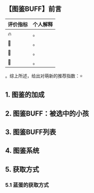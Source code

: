 ## 【图鉴BUFF】前言

| 评价指标 | 个人解释 |
| :------- | :------- |
| 🔥       | 。       |
| 🍙      | 。       |
| 💎      | 。       |
| 💩      | 。       |

。综上所述，给出对萌新的推荐指数：⭐

## 1. 图鉴的加成


## 2. 图鉴BUFF：被选中的小孩




## 3. 图鉴BUFF列表


## 4. 图鉴系统


## 5. 获取方式

### 5.1 蓝蛋的获取方式


